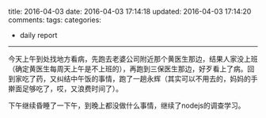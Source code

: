 title: 2016-04-03
date: 2016-04-03 17:14:18
updated: 2016-04-03 17:14:20
comments: 
tags:
categories:
- daily report

---

今天上午到处找地方看病，先跑去老婆公司附近那个黄医生那边，结果人家没上班（确定黄医生每周天上午是不上班的），再跑到三保医生那边，好歹看上了病。回到家吃了药，又纠结中午饭的事情，跑了一趟永辉（其实可以不用去的，妈妈的手擀面足够吃了，哎，又浪费时间了）。

下午继续昏睡了一下午，到晚上都没做什么事情，继续了nodejs的调查学习。